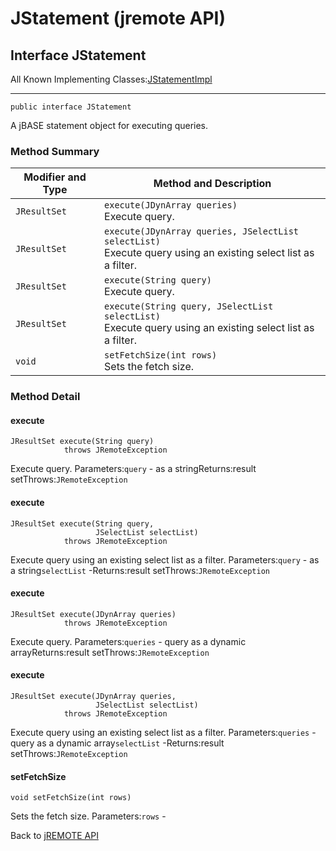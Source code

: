 # JStatement (jremote API)

<PageHeader />

## Interface JStatement

All Known Implementing Classes:[JStatementImpl](./../io/jstatementimpl-%28jremote-api%29 "class in com.jbase.jremote.io")
* * *


```
public interface JStatement
```

A jBASE statement object for executing queries.

### Method Summary


| Modifier and Type<br> | Method and Description<br> |
| --- | --- |
| `JResultSet`<br> | `execute(JDynArray queries)`<br>Execute query.<br> |
| `JResultSet`<br> | `execute(JDynArray queries, JSelectList selectList)`<br>Execute query using an existing select list as a filter.<br> |
| `JResultSet`<br> | `execute(String query)`<br>Execute query.<br> |
| `JResultSet`<br> | `execute(String query, JSelectList selectList)`<br>Execute query using an existing select list as a filter.<br> |
| `void`<br> | `setFetchSize(int rows)`<br>Sets the fetch size.<br> |

### Method Detail

#### execute

```
JResultSet execute(String query)
            throws JRemoteException
```

Execute query.
Parameters:`query` - as a stringReturns:result setThrows:`JRemoteException`


#### execute

```
JResultSet execute(String query,
                   JSelectList selectList)
            throws JRemoteException
```

Execute query using an existing select list as a filter.
Parameters:`query` - as a string`selectList` -Returns:result setThrows:`JRemoteException`


#### execute

```
JResultSet execute(JDynArray queries)
            throws JRemoteException
```

Execute query.
Parameters:`queries` - query as a dynamic arrayReturns:result setThrows:`JRemoteException`


#### execute

```
JResultSet execute(JDynArray queries,
                   JSelectList selectList)
            throws JRemoteException
```

Execute query using an existing select list as a filter.
Parameters:`queries` - query as a dynamic array`selectList` -Returns:result setThrows:`JRemoteException`


#### setFetchSize

```
void setFetchSize(int rows)
```

Sets the fetch size.
Parameters:`rows` -



Back to [jREMOTE API](com_jbase_jremote_package-summary)

  
<PageFooter />
